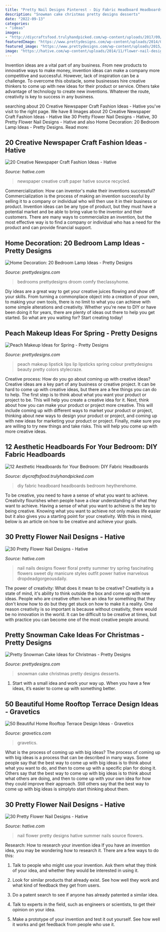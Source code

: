 ```yaml
---
title: "Pretty Nail Designs Pinterest - Diy Fabric Headboard Headboards Bedroom Heytherehome"
description: "Snowman cake christmas pretty designs desserts"
date: "2022-09-13"
categories:
- "ideas"
images:
- "http://diycraftsfood.trulyhandpicked.com/wp-content/uploads/2017/09/How-make-a-fabric-headboard-with-sewing-DIY-.jpg"
featuredImage: "https://www.prettydesigns.com/wp-content/uploads/2014/09/Stylish-Bedroom-Lamps.jpg"
featured_image: "https://www.prettydesigns.com/wp-content/uploads/2015/03/Best-Peach-Lips.jpg"
image: "https://hative.com/wp-content/uploads/2014/11/flower-nail-designs/1-pretty-flower-nail-designs.jpg"
---
```



Invention ideas are a vital part of any business. From new products to innovative ways to make money, invention ideas can make a company more competitive and successful. However, lack of inspiration can be a challenge. To overcome this obstacle, some businesses hire creative thinkers to come up with new ideas for their product or service. Others take advantage of technology to create new inventions. Whatever the route, creativity is key to success in any business.

	

		
searching about 20 Creative Newspaper Craft Fashion Ideas - Hative you've visit to the right page. We have 8 Images about 20 Creative Newspaper Craft Fashion Ideas - Hative like 30 Pretty Flower Nail Designs - Hative, 30 Pretty Flower Nail Designs - Hative and also Home Decoration: 20 Bedroom Lamp Ideas - Pretty Designs. Read more:
		
    
## 20 Creative Newspaper Craft Fashion Ideas - Hative

<img loading=lazy src="https://hative.com/wp-content/uploads/2014/10/newspaper-craft-fashion-ideas/14-creative-newspaper-craft-fashion-ideas.jpg" onerror="this.onerror=null;this.src='https://tse1.mm.bing.net/th?id=OIP.LGUML7UIRXT0iilHjTsgxQHaLH&amp;pid=15.1';" alt="20 Creative Newspaper Craft Fashion Ideas - Hative">

_Source: hative.com_

>newspaper creative craft paper hative source recycled. 

	

Commercialization: How can inventor's make their inventions successful?
Commercialization is the process of making an invention successful by selling it to a company or individual who will then use it in their business or product. 
Invention ideas can be any type of product, but they must have a potential market and be able to bring value to the inventor and their customers. There are many ways to commercialize an invention, but the most effective way is to find a company or individual who has a need for the product and can provide financial support.

    
## Home Decoration: 20 Bedroom Lamp Ideas - Pretty Designs

<img loading=lazy src="https://www.prettydesigns.com/wp-content/uploads/2014/09/Stylish-Bedroom-Lamps.jpg" onerror="this.onerror=null;this.src='https://tse3.mm.bing.net/th?id=OIP.ArOCNCrUyWX9pLCiMKPySgHaJ3&amp;pid=15.1';" alt="Home Decoration: 20 Bedroom Lamp Ideas - Pretty Designs">

_Source: prettydesigns.com_

>bedrooms prettydesigns droom comfy theclassyhome. 

	

Diy ideas are a great way to get your creative juices flowing and show off your skills. From turning a commonplace object into a creation of your own, to making your own tools, there is no limit to what you can achieve with some simple alterations and creativity. Whether you're new to DIY or have been doing it for years, there are plenty of ideas out there to help you get started. So what are you waiting for? Start creating today!

    
## Peach Makeup Ideas For Spring - Pretty Designs

<img loading=lazy src="https://www.prettydesigns.com/wp-content/uploads/2015/03/Best-Peach-Lips.jpg" onerror="this.onerror=null;this.src='https://tse4.mm.bing.net/th?id=OIP.t4MOCHF86EoSOLGD6jzbLQHaMJ&amp;pid=15.1';" alt="Peach Makeup Ideas for Spring - Pretty Designs">

_Source: prettydesigns.com_

>peach makeup lipstick lips lip lipsticks spring colour prettydesigns beauty pretty colors stylecraze. 

	

Creative process: How do you go about coming up with creative ideas?
Creative ideas are a key part of any business or creative project. It can be hard to come up with creative ideas, but there are a few things you can do to help. The first step is to think about what you want your product or project to be. This will help you create a creative idea for it. Next, think about how you can make your product or project more creative. This will include coming up with different ways to market your product or project, thinking about new ways to design your product or project, and coming up with new ideas for marketing your product or project. Finally, make sure you are willing to try new things and take risks. This will help you come up with more creative ideas.

    
## 12 Aesthetic Headboards For Your Bedroom: DIY Fabric Headboards

<img loading=lazy src="http://diycraftsfood.trulyhandpicked.com/wp-content/uploads/2017/09/How-make-a-fabric-headboard-with-sewing-DIY-.jpg" onerror="this.onerror=null;this.src='https://tse1.mm.bing.net/th?id=OIP.xPVFkGPVs9xb-Zf8Rbp8OgHaLH&amp;pid=15.1';" alt="12 Aesthetic Headboards for Your Bedroom: DIY Fabric Headboards">

_Source: diycraftsfood.trulyhandpicked.com_

>diy fabric headboard headboards bedroom heytherehome. 

	

To be creative, you need to have a sense of what you want to achieve.
Creativity flourishes when people have a clear understanding of what they want to achieve. Having a sense of what you want to achieve is the key to being creative. Knowing what you want to achieve not only makes life easier but it also gives you a starting point for your creativity. With this in mind, below is an article on how to be creative and achieve your goals.

    
## 30 Pretty Flower Nail Designs - Hative

<img loading=lazy src="https://hative.com/wp-content/uploads/2014/11/flower-nail-designs/26-pretty-flower-nail-designs.jpg" onerror="this.onerror=null;this.src='https://tse4.mm.bing.net/th?id=OIP.JDOTHr_GLuo6JcvoUR16kQHaLH&amp;pid=15.1';" alt="30 Pretty Flower Nail Designs - Hative">

_Source: hative.com_

>nail nails designs flower floral pretty summer try spring fascinating flowers sweet diy manicure styles outfit power hative marvelous dropdeadgorgeousdaily. 

	

The power of creativity: What does it mean to be creative?
Creativity is a state of mind, it's ability to think outside the box and come up with new ideas. People who are creative often have an idea for something that they don't know how to do but they get stuck on how to make it a reality. One reason creativity is so important is because without creativity, there would be no innovation in the world. It can be difficult to be creative at times, but with practice you can become one of the most creative people around.

    
## Pretty Snowman Cake Ideas For Christmas - Pretty Designs

<img loading=lazy src="http://www.prettydesigns.com/wp-content/uploads/2014/12/Desserts.jpg" onerror="this.onerror=null;this.src='https://tse2.mm.bing.net/th?id=OIP.rMdNlepkS8zfmm23vQJ5igHaJ3&amp;pid=15.1';" alt="Pretty Snowman Cake Ideas for Christmas - Pretty Designs">

_Source: prettydesigns.com_

>snowman cake christmas pretty designs desserts. 

	

1. Start with a small idea and work your way up. When you have a few ideas, it’s easier to come up with something better.

    
## 50 Beautiful Home Rooftop Terrace Design Ideas - Gravetics

<img loading=lazy src="https://www.gravetics.com/wp-content/uploads/2016/12/wooden-arbor-and-yellow-lighting.jpg" onerror="this.onerror=null;this.src='https://tse4.mm.bing.net/th?id=OIP.PJ2uN1Cf8XEEGi9N85aTEAHaH_&amp;pid=15.1';" alt="50 Beautiful Home Rooftop Terrace Design Ideas - Gravetics">

_Source: gravetics.com_

>gravetics. 

	

What is the process of coming up with big ideas?
The process of coming up with big ideas is a process that can be described in many ways. Some people say that the best way to come up with big ideas is to think about what you want to do, and then to come up with a specific plan for doing it. Others say that the best way to come up with big ideas is to think about what others are doing, and then to come up with your own idea for how they could improve their approach. Still others say that the best way to come up with big ideas is simplyto start thinking about them.

    
## 30 Pretty Flower Nail Designs - Hative

<img loading=lazy src="https://hative.com/wp-content/uploads/2014/11/flower-nail-designs/1-pretty-flower-nail-designs.jpg" onerror="this.onerror=null;this.src='https://tse1.mm.bing.net/th?id=OIP.qg64Gx3K7DDGE-QLreveXgHaJ4&amp;pid=15.1';" alt="30 Pretty Flower Nail Designs - Hative">

_Source: hative.com_

>nail flower pretty designs hative summer nails source flowers. 

	

Research: How to research your invention idea
If you have an invention idea, you may be wondering how to research it. There are a few ways to do this:
1. Talk to people who might use your invention. Ask them what they think of your idea, and whether they would be interested in using it.

2. Look for similar products that already exist. See how well they work and what kind of feedback they get from users.

3. Do a patent search to see if anyone has already patented a similar idea.

4. Talk to experts in the field, such as engineers or scientists, to get their opinion on your idea.

5. Make a prototype of your invention and test it out yourself. See how well it works and get feedback from people who use it.

